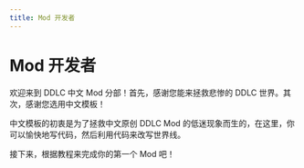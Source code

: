 ```yaml
---
title: Mod 开发者
---
```


# Mod 开发者

欢迎来到 DDLC 中文 Mod 分部！首先，感谢您能来拯救悲惨的 DDLC 世界。其次，感谢您选用中文模板！

中文模板的初衷是为了拯救中文原创 DDLC Mod 的低迷现象而生的，在这里，你可以愉快地写代码，然后利用代码来改写世界线。

接下来，根据教程来完成你的第一个 Mod 吧！